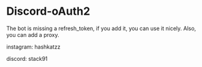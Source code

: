 # Discord-oAuth2


The bot is missing a refresh_token, if you add it, you can use it nicely. Also, you can add a proxy.

instagram: hashkatzz

discord: stack91
